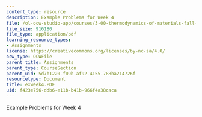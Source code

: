 ```yaml
---
content_type: resource
description: Example Problems for Week 4
file: /ol-ocw-studio-app/courses/3-00-thermodynamics-of-materials-fall-2002/f423e756ddb6e11bb41b966f4a38caca_exweek4.PDF
file_size: 916180
file_type: application/pdf
learning_resource_types:
- Assignments
license: https://creativecommons.org/licenses/by-nc-sa/4.0/
ocw_type: OCWFile
parent_title: Assignments
parent_type: CourseSection
parent_uid: 5d7b1220-f09b-af92-4155-788ba214726f
resourcetype: Document
title: exweek4.PDF
uid: f423e756-ddb6-e11b-b41b-966f4a38caca
---
```

Example Problems for Week 4